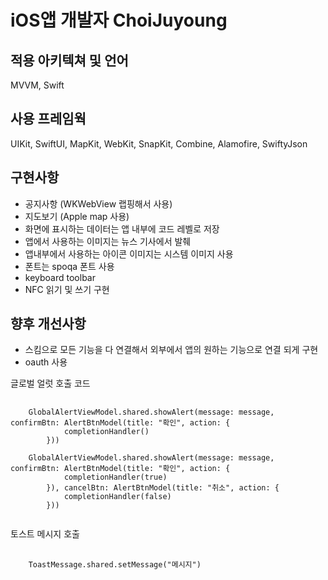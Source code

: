 # iOS앱 개발자 ChoiJuyoung

## 적용 아키텍쳐 및 언어
MVVM, Swift

## 사용 프레임웍
UIKit, SwiftUI, MapKit, WebKit, SnapKit, Combine, Alamofire, SwiftyJson

## 구현사항
* 공지사항 (WKWebView 랩핑해서 사용)
* 지도보기 (Apple map 사용)
* 화면에 표시하는 데이터는 앱 내부에 코드 레벨로 저장
* 앱에서 사용하는 이미지는 뉴스 기사에서 발췌
* 앱내부에서 사용하는 아이콘 이미지는 시스템 이미지 사용
* 폰트는 spoqa 폰트 사용
* keyboard toolbar
* NFC 읽기 및 쓰기 구현

## 향후 개선사항
* 스킴으로 모든 기능을 다 연결해서 외부에서 앱의 원하는 기능으로 연결 되게 구현
* oauth 사용

글로벌 얼럿 호출 코드
<pre>
  <code>
    GlobalAlertViewModel.shared.showAlert(message: message, confirmBtn: AlertBtnModel(title: "확인", action: {
            completionHandler()
        }))

    GlobalAlertViewModel.shared.showAlert(message: message, confirmBtn: AlertBtnModel(title: "확인", action: {
            completionHandler(true)
        }), cancelBtn: AlertBtnModel(title: "취소", action: {
            completionHandler(false)
        }))
  </code>
</pre>

토스트 메시지 호출
<pre>
  <code>
    ToastMessage.shared.setMessage("메시지")
  </code>
</pre>
